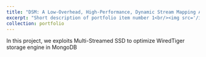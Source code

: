```yaml
---
title: "DSM: A Low-Overhead, High-Performance, Dynamic Stream Mapping Approach for MongoDB"
excerpt: "Short description of portfolio item number 1<br/><img src='/images/portfolio_imgs/mssd/fig5_OverallDSM.pdf'>"
collection: portfolio
---
```


In this project, we exploits Multi-Streamed SSD to optimize WiredTiger storage engine in MongoDB
